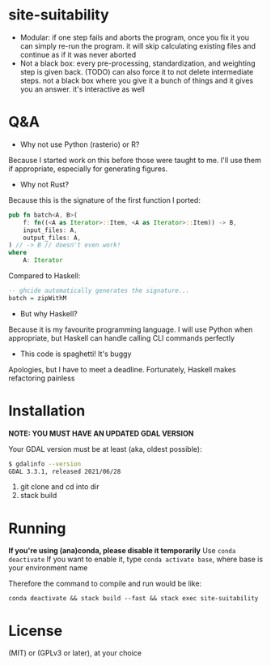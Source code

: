 # site-suitability

- Modular: if one step fails and aborts the program, once you fix it you can simply re-run the program. it will skip calculating existing files and continue as if it was never aborted
- Not a black box: every pre-processing, standardization, and weighting step is given back. (TODO) can also force it to not delete intermediate steps. not a black box where you give it a bunch of things and it gives you an answer. it's interactive as well

# Q&A

- Why not use Python (rasterio) or R?

Because I started work on this before those were taught to me. I'll use them if appropriate, especially for generating figures.

- Why not Rust?

Because this is the signature of the first function I ported:

```rs
pub fn batch<A, B>(
    f: fn((<A as Iterator>::Item, <A as Iterator>::Item)) -> B,
    input_files: A,
    output_files: A,
) // -> B // doesn't even work!
where
    A: Iterator
```

Compared to Haskell:

```hs
-- ghcide automatically generates the signature...
batch = zipWithM
```

- But why Haskell?

Because it is my favourite programming language. I will use Python when appropriate, but Haskell can handle calling CLI commands perfectly

- This code is spaghetti! It's buggy

Apologies, but I have to meet a deadline. Fortunately, Haskell makes refactoring painless

# Installation

**NOTE: YOU MUST HAVE AN UPDATED GDAL VERSION**

Your GDAL version must be at least (aka, oldest possible):

```sh
$ gdalinfo --version
GDAL 3.3.1, released 2021/06/28
```

1. git clone and cd into dir
2. stack build

# Running

**If you're using (ana)conda, please disable it temporarily**
Use `conda deactivate`
If you want to enable it, type `conda activate base`, where base is your environment name

Therefore the command to compile and run would be like:

```
conda deactivate && stack build --fast && stack exec site-suitability
```

# License

(MIT) or (GPLv3 or later), at your choice
